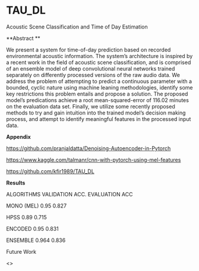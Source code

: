# TAU_DL
Acoustic Scene Classification and Time of Day Estimation



**Abstract **

We present a system for time-of-day prediction based on recorded environmental acoustic information. The system’s architecture is inspired by a recent work in the field of acoustic scene classification, and is comprised of an ensemble model of deep convolutional neural networks trained separately on differently processed versions of the raw audio data. We address the problem of attempting to predict a continuous parameter with a bounded, cyclic nature using machine leaning methodologies, identify some key restrictions this problem entails and propose a solution. The proposed model’s predications achieve a root mean-squared-error of  116.02 minutes on the evaluation data set. Finally, we utilize some recently proposed methods to try and gain intuition into the trained model’s decision making process, and attempt to identify meaningful features in the processed input data.



**Appendix**

https://github.com/pranjaldatta/Denoising-Autoencoder-in-Pytorch

https://www.kaggle.com/talmanr/cnn-with-pytorch-using-mel-features

https://github.com/kfir1989/TAU_DL




**Results**

ALGORITHMS	VALIDATION ACC.	EVALUATION ACC

MONO (MEL)	0.95  	0.827

HPSS	       0.89	        0.715

ENCODED	0.95    	0.831

ENSEMBLE	0.964	0.836


Future Work

 <>

